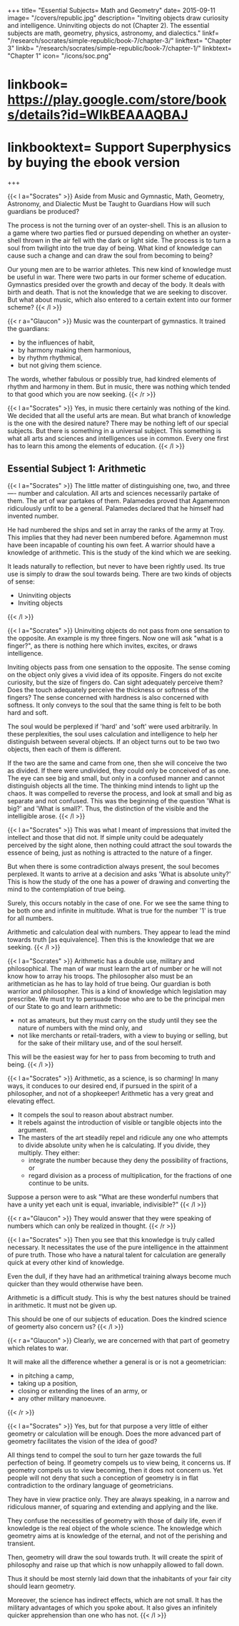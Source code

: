 +++
title= "Essential Subjects= Math and Geometry"
date= 2015-09-11
image= "/covers/republic.jpg"
description= "Inviting objects draw curiosity and intelligence. Uninviting objects do not (Chapter 2). The essential subjects are math, geometry, physics, astronomy, and dialectics."
linkf= "/research/socrates/simple-republic/book-7/chapter-3/"
linkftext= "Chapter 3"
linkb= "/research/socrates/simple-republic/book-7/chapter-1/"
linkbtext= "Chapter 1"
icon= "/icons/soc.png"
# linkbook= https://play.google.com/store/books/details?id=WlkBEAAAQBAJ
# linkbooktext= Support Superphysics by buying the ebook version
+++


{{< l a="Socrates" >}}
Aside from Music and Gymnastic, Math, Geometry, Astronomy, and Dialectic Must be Taught to Guardians How will such guardians be produced?

The process is not the turning over of an oyster-shell. This is an allusion to a game where two parties fled or pursued depending on whether an oyster-shell thrown in the air fell with the dark or light side. The process is to turn a soul from twilight into the true day of being. What kind of knowledge can cause such a change and can draw the soul from becoming to being?

Our young men are to be warrior athletes. This new kind of knowledge must be useful in war. There were two parts in our former scheme of education. Gymnastics presided over the growth and decay of the body. It deals with birth and death. That is not the knowledge that we are seeking to discover. But what about music, which also entered to a certain extent into our former scheme?
{{< /l >}}


{{< r a="Glaucon" >}}
Music was the counterpart of gymnastics. It trained the guardians:
<ul>
  <li>by the influences of habit,</li>
  <li>by harmony making them harmonious,</li>
  <li>by rhythm rhythmical,</li>
  <li>but not giving them science.</li>
</ul>

The words, whether fabulous or possibly true, had kindred elements of rhythm and harmony in them. But in music, there was nothing which tended to that good which you are now seeking. 
{{< /r >}}


{{< l a="Socrates" >}}
Yes, in music there certainly was nothing of the kind. We decided that all the useful arts are mean. But what branch of knowledge is the one with the desired nature? There may be nothing left of our special subjects. But there is something in a universal subject. This something is what all arts and sciences and intelligences use in common. Every one first has to learn this among the elements of education.
{{< /l >}}


## Essential Subject 1: Arithmetic

{{< l a="Socrates" >}}
The little matter of distinguishing one, two, and three—- number and calculation. All arts and sciences necessarily partake of them. The art of war partakes of them.
Palamedes proved that Agamemnon ridiculously unfit to be a general.
Palamedes declared that he himself had invented number.

He had numbered the ships and set in array the ranks of the army at Troy. This implies that they had never been numbered before. Agamemnon must have been incapable of counting his own feet. A warrior should have a knowledge of arithmetic. This is the study of the kind which we are seeking.

It leads naturally to reflection, but never to have been rightly used. Its true use is simply to draw the soul towards being. There are two kinds of objects of sense:
<ul>
  <li>Uninviting objects</li>
  <li>Inviting objects</li>
</ul>
{{< /l >}}


{{< l a="Socrates" >}}
Uninviting objects do not pass from one sensation to the opposite. An example is my three fingers. Now one will ask "what is a finger?", as there is nothing here which invites, excites, or draws intelligence.

Inviting objects pass from one sensation to the opposite. The sense coming on the object only gives a vivid idea of its opposite. Fingers do not excite curiosity, but the size of fingers do. Can sight adequately perceive them? Does the touch adequately perceive the thickness or softness of the fingers? The sense concerned with hardness is also concerned with softness. It only conveys to the soul that the same thing is felt to be both hard and soft.

The soul would be perplexed if 'hard' and 'soft' were used arbitrarily. In these perplexities, the soul uses calculation and intelligence to help her distinguish between several objects. If an object turns out to be two two objects, then each of them is different.

If the two are the same and came from one, then she will conceive the two as divided. If there were undivided, they could only be conceived of as one. The eye can see big and small, but only in a confused manner and cannot distinguish objects all the time. The thinking mind intends to light up the chaos.
It was compelled to reverse the process, and look at small and big as separate and not confused. This was the beginning of the question 'What is big?' and 'What is small?'. Thus, the distinction of the visible and the intelligible arose.
{{< /l >}}


{{< l a="Socrates" >}}
This was what I meant of impressions that invited the intellect and those that did not. If simple unity could be adequately perceived by the sight alone, then nothing could attract the soul towards the essence of being, just as nothing is attracted to the nature of a finger.

But when there is some contradiction always present, the soul becomes perplexed. It wants to arrive at a decision and asks 'What is absolute unity?' This is how the study of the one has a power of drawing and converting the mind to the contemplation of true being.

Surely, this occurs notably in the case of one. For we see the same thing to be both one and infinite in multitude. What is true for the number '1' is true for all numbers.

Arithmetic and calculation deal with numbers. They appear to lead the mind towards truth [as equivalence]. Then this is the knowledge that we are seeking.
{{< /l >}}


{{< l a="Socrates" >}}
Arithmetic has a double use, military and philosophical. The man of war must learn the art of number or he will not know how to array his troops. The philosopher also must be an arithmetician as he has to lay hold of true being. Our guardian is both warrior and philosopher. This is a kind of knowledge which legislation may prescribe. We must try to persuade those who are to be the principal men of our State to go and learn arithmetic:
<ul>
  <li>not as amateurs, but they must carry on the study until they see the nature of numbers with the mind only, and</li>
  <li>not like merchants or retail-traders, with a view to buying or selling, but for the sake of their military use, and of the soul herself.</li>
</ul>

This will be the easiest way for her to pass from becoming to truth and being.
{{< /l >}}


{{< l a="Socrates" >}}
Arithmetic, as a science, is so charming! In many ways, it conduces to our desired end, if pursued in the spirit of a philosopher, and not of a shopkeeper! Arithmetic has a very great and elevating effect.
<ul>
  <li>It compels the soul to reason about abstract number.</li>
  <li>It rebels against the introduction of visible or tangible objects into the argument.</li>
  <li>The masters of the art steadily repel and ridicule any one who attempts to divide absolute unity when he is calculating. If you divide, they multiply. They either:
    <ul>
      <li>integrate the number because they deny the possibility of fractions, or</li>
      <li>regard division as a process of multiplication, for the fractions of one continue to be units.</li>
    </ul>
  </li>
</ul>

Suppose a person were to ask "What are these wonderful numbers that have a unity yet each unit is equal, invariable, indivisible?"
{{< /l >}}

{{< r a="Glaucon" >}}
They would answer that they were speaking of numbers which can only be realized in thought.
{{< /r >}}


{{< l a="Socrates" >}}
Then you see that this knowledge is truly called necessary. It necessitates the use of the pure intelligence in the attainment of pure truth. Those who have a natural talent for calculation are generally quick at every other kind of knowledge. 

Even the dull, if they have had an arithmetical training always become much quicker than they would otherwise have been.

Arithmetic is a difficult study. This is why the best natures should be trained in arithmetic. It must not be given up.

This should be one of our subjects of education. Does the kindred science of geomerty also concern us?
{{< /l >}}

{{< r a="Glaucon" >}}
Clearly, we are concerned with that part of geometry which relates to war.

It will make all the difference whether a general is or is not a geometrician:
<ul>
  <li>in pitching a camp,</li>
  <li>taking up a position,</li>
  <li>closing or extending the lines of an army, or</li>
  <li>any other military manoeuvre.</li>
</ul>
{{< /r >}}


{{< l a="Socrates" >}}
Yes, but for that purpose a very little of either geometry or calculation will be enough. Does the more advanced part of geometry facilitates the vision of the idea of good?

All things tend to compel the soul to turn her gaze towards the full perfection of being. If geometry compels us to view being, it concerns us. If geometry compels us to view becoming, then it does not concern us. Yet people will not deny that such a conception of geometry is in flat contradiction to the ordinary language of geometricians.

They have in view practice only.
They are always speaking, in a narrow and ridiculous manner, of squaring and extending and applying and the like.

They confuse the necessities of geometry with those of daily life, even if knowledge is the real object of the whole science.
The knowledge which geometry aims at is knowledge of the eternal, and not of the perishing and transient.

Then, geometry will draw the soul towards truth.
It will create the spirit of philosophy and raise up that which is now unhappily allowed to fall down.

Thus it should be most sternly laid down that the inhabitants of your fair city should learn geometry.

Moreover, the science has indirect effects, which are not small.
It has the military advantages of which you spoke about.
It also gives an infinitely quicker apprehension than one who has not.
{{< /l >}}
